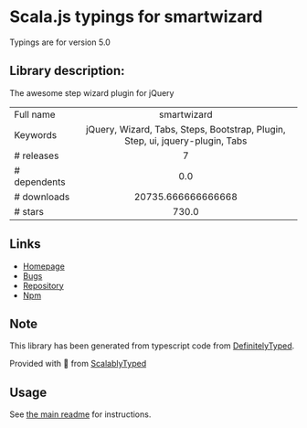
# Scala.js typings for smartwizard

Typings are for version 5.0

## Library description:
The awesome step wizard plugin for jQuery

|                    |                 |
| ------------------ | :-------------: |
| Full name          | smartwizard |
| Keywords           | jQuery, Wizard, Tabs, Steps, Bootstrap, Plugin, Step, ui, jquery-plugin, Tabs |
| # releases         | 7 |
| # dependents       | 0.0 |
| # downloads        | 20735.666666666668 |
| # stars            | 730.0 |

## Links
- [Homepage](http://techlaboratory.net/jquery-smartwizard)
- [Bugs](https://github.com/techlab/jquery-smartwizard/issues)
- [Repository](https://github.com/techlab/jquery-smartwizard)
- [Npm](https://www.npmjs.com/package/smartwizard)
    


## Note
This library has been generated from typescript code from [DefinitelyTyped](https://definitelytyped.org).

Provided with :purple_heart: from [ScalablyTyped](https://github.com/oyvindberg/ScalablyTyped)

## Usage
See [the main readme](../../readme.md) for instructions.


